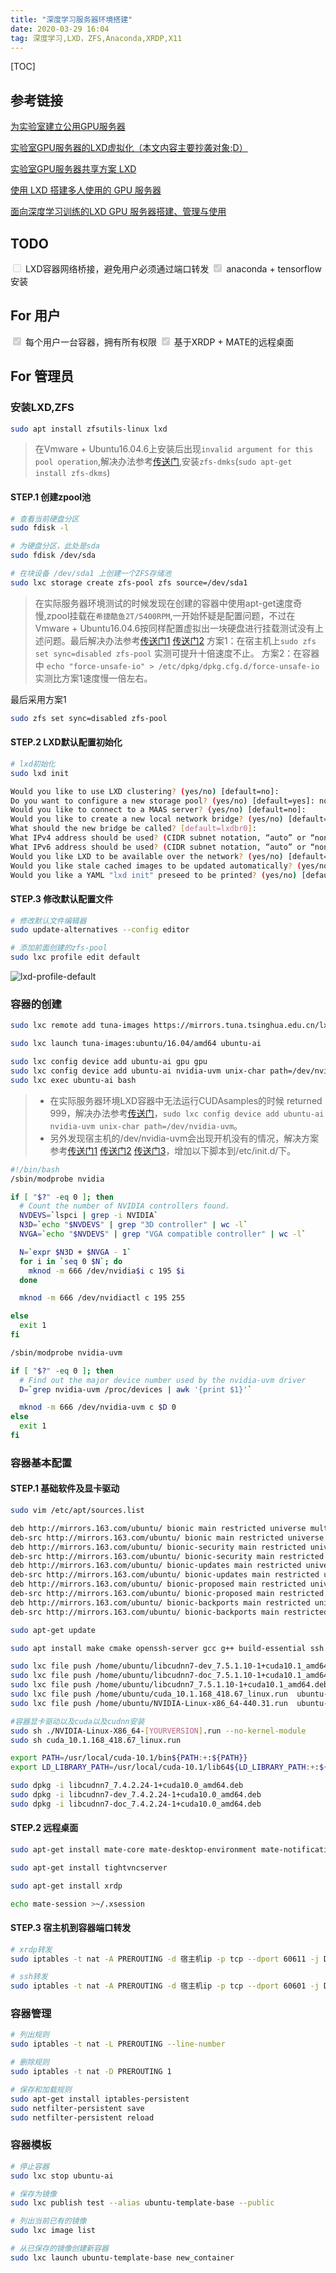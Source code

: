 ```yaml
---
title: "深度学习服务器环境搭建"
date: 2020-03-29 16:04
tag: 深度学习,LXD，ZFS,Anaconda,XRDP,X11
---
```


[TOC]

## 参考链接

[为实验室建立公用GPU服务器](https://abcdabcd987.com/setup-shared-gpu-server-for-labs/ "为实验室建立公用GPU服务器")

[实验室GPU服务器的LXD虚拟化（本文内容主要抄袭对象;D）](https://github.com/shenuiuin/LXD_GPU_SERVER "实验室GPU服务器的LXD虚拟化")

[实验室GPU服务器共享方案 LXD](https://blog.csdn.net/weixin_42749767/article/details/83720831 "实验室GPU服务器共享方案 LXD")

[使用 LXD 搭建多人使用的 GPU 服务器](https://www.dazhuanlan.com/2019/11/20/5dd51368b3475/ "使用 LXD 搭建多人使用的 GPU 服务器")

[面向深度学习训练的LXD GPU 服务器搭建、管理与使用](https://butui.me/post/lxd-gpu-server/ "面向深度学习训练的LXD GPU 服务器搭建、管理与使用")

## TODO

<input type="checkbox" disabled="disabled"/> LXD容器网络桥接，避免用户必须通过端口转发
<input type="checkbox" disabled="disabled" checked="checked"/> anaconda + tensorflow 安装

## For 用户

<input type="checkbox" disabled="disabled" checked="checked"/> 每个用户一台容器，拥有所有权限
<input type="checkbox" disabled="disabled" checked="checked"/> 基于XRDP + MATE的远程桌面

## For 管理员

### 安装LXD,ZFS

``` bash
sudo apt install zfsutils-linux lxd
```

>在Vmware + Ubuntu16.04.6上安装后出现`invalid argument for this pool operation`,解决办法参考[传送门](https://github.com/openzfs/zfs/issues/8406 "传送门"),安装`zfs-dmks`(`sudo apt-get install zfs-dkms`)

#### STEP.1 创建zpool池

``` bash
# 查看当前硬盘分区
sudo fdisk -l

# 为硬盘分区，此处是sda
sudo fdisk /dev/sda

# 在块设备 /dev/sda1 上创建一个ZFS存储池
sudo lxc storage create zfs-pool zfs source=/dev/sda1
```

>在实际服务器环境测试的时候发现在创建的容器中使用apt-get速度奇慢,zpool挂载在`希捷酷鱼2T/5400RPM`,一开始怀疑是配置问题，不过在Vmware + Ubuntu16.04.6按同样配置虚拟出一块硬盘进行挂载测试没有上述问题。最后解决办法参考[传送门1](https://askubuntu.com/questions/461712/apt-get-in-lxc-container-is-very-slow-on-ubuntu-server-12-04 "传送门1") [传送门2](https://unix.stackexchange.com/questions/7238/how-to-make-dpkg-faster "传送门2")
方案1：在宿主机上`sudo zfs set sync=disabled zfs-pool` 实测可提升十倍速度不止。
方案2：在容器中 `echo "force-unsafe-io" > /etc/dpkg/dpkg.cfg.d/force-unsafe-io` 实测比方案1速度慢一倍左右。

最后采用方案1

``` bash
sudo zfs set sync=disabled zfs-pool
```

#### STEP.2 LXD默认配置初始化

``` bash
# lxd初始化
sudo lxd init
```

``` bash
Would you like to use LXD clustering? (yes/no) [default=no]:
Do you want to configure a new storage pool? (yes/no) [default=yes]: no
Would you like to connect to a MAAS server? (yes/no) [default=no]:
Would you like to create a new local network bridge? (yes/no) [default=yes]:
What should the new bridge be called? [default=lxdbr0]:
What IPv4 address should be used? (CIDR subnet notation, “auto” or “none”) [default=auto]:
What IPv6 address should be used? (CIDR subnet notation, “auto” or “none”) [default=auto]:
Would you like LXD to be available over the network? (yes/no) [default=no]:
Would you like stale cached images to be updated automatically? (yes/no) [default=yes]
Would you like a YAML "lxd init" preseed to be printed? (yes/no) [default=no]:
```

#### STEP.3 修改默认配置文件

``` bash
# 修改默认文件编辑器
sudo update-alternatives --config editor

# 添加前面创建的zfs-pool
sudo lxc profile edit default
```

![lxd-profile-default](../attach/lxd-profile-default.png "lxd-profile-default")

### 容器的创建

``` bash
sudo lxc remote add tuna-images https://mirrors.tuna.tsinghua.edu.cn/lxc-images/ --protocol=simplestreams --public

sudo lxc launch tuna-images:ubuntu/16.04/amd64 ubuntu-ai

sudo lxc config device add ubuntu-ai gpu gpu
sudo lxc config device add ubuntu-ai nvidia-uvm unix-char path=/dev/nvidia-uvm
sudo lxc exec ubuntu-ai bash
```

> + 在实际服务器环境LXD容器中无法运行CUDAsamples的时候 returned 999，解决办法参考[传送门](https://baijiahao.baidu.com/s?id=1629663346009324781&wfr=spider&for=pc "传送门")，`sudo lxc config device add ubuntu-ai nvidia-uvm unix-char path=/dev/nvidia-uvm`。
> + 另外发现宿主机的/dev/nvidia-uvm会出现开机没有的情况，解决方案参考[传送门1](https://askubuntu.com/questions/590319/how-do-i-enable-automatically-nvidia-uvm "传送门1") [传送门2](https://blog.csdn.net/lihe4151021/article/details/90237681 "传送门2") [传送门3](https://www.machunjie.com/trouble/88.html "传送门3")，增加以下脚本到/etc/init.d/下。

``` bash
#!/bin/bash
/sbin/modprobe nvidia

if [ "$?" -eq 0 ]; then
  # Count the number of NVIDIA controllers found.
  NVDEVS=`lspci | grep -i NVIDIA`
  N3D=`echo "$NVDEVS" | grep "3D controller" | wc -l`
  NVGA=`echo "$NVDEVS" | grep "VGA compatible controller" | wc -l`

  N=`expr $N3D + $NVGA - 1`
  for i in `seq 0 $N`; do
    mknod -m 666 /dev/nvidia$i c 195 $i
  done

  mknod -m 666 /dev/nvidiactl c 195 255

else
  exit 1
fi

/sbin/modprobe nvidia-uvm

if [ "$?" -eq 0 ]; then
  # Find out the major device number used by the nvidia-uvm driver
  D=`grep nvidia-uvm /proc/devices | awk '{print $1}'`

  mknod -m 666 /dev/nvidia-uvm c $D 0
else
  exit 1
fi
```

### 容器基本配置

#### STEP.1 基础软件及显卡驱动

``` bash
sudo vim /etc/apt/sources.list

deb http://mirrors.163.com/ubuntu/ bionic main restricted universe multiverse
deb-src http://mirrors.163.com/ubuntu/ bionic main restricted universe multiverse
deb http://mirrors.163.com/ubuntu/ bionic-security main restricted universe multiverse
deb-src http://mirrors.163.com/ubuntu/ bionic-security main restricted universe multiverse
deb http://mirrors.163.com/ubuntu/ bionic-updates main restricted universe multiverse
deb-src http://mirrors.163.com/ubuntu/ bionic-updates main restricted universe multiverse
deb http://mirrors.163.com/ubuntu/ bionic-proposed main restricted universe multiverse
deb-src http://mirrors.163.com/ubuntu/ bionic-proposed main restricted universe multiverse
deb http://mirrors.163.com/ubuntu/ bionic-backports main restricted universe multiverse
deb-src http://mirrors.163.com/ubuntu/ bionic-backports main restricted universe multiverse

sudo apt-get update

sudo apt install make cmake openssh-server gcc g++ build-essential ssh

sudo lxc file push /home/ubuntu/libcudnn7-dev_7.5.1.10-1+cuda10.1_amd64.deb  ubuntu-ai/home/ubuntu/
sudo lxc file push /home/ubuntu/libcudnn7-doc_7.5.1.10-1+cuda10.1_amd64.deb  ubuntu-ai/home/ubuntu/
sudo lxc file push /home/ubuntu/libcudnn7_7.5.1.10-1+cuda10.1_amd64.deb  ubuntu-ai/home/ubuntu/
sudo lxc file push /home/ubuntu/cuda_10.1.168_418.67_linux.run  ubuntu-ai/home/ubuntu/
sudo lxc file push /home/ubuntu/NVIDIA-Linux-x86_64-440.31.run  ubuntu-ai/home/ubuntu/

#容器显卡驱动以及cuda以及cudnn安装
sudo sh ./NVIDIA-Linux-X86_64-[YOURVERSION].run --no-kernel-module
sudo sh cuda_10.1.168_418.67_linux.run

export PATH=/usr/local/cuda-10.1/bin${PATH:+:${PATH}}
export LD_LIBRARY_PATH=/usr/local/cuda-10.1/lib64${LD_LIBRARY_PATH:+:${LD_LIBRARY_PATH}}

sudo dpkg -i libcudnn7_7.4.2.24-1+cuda10.0_amd64.deb
sudo dpkg -i libcudnn7-dev_7.4.2.24-1+cuda10.0_amd64.deb
sudo dpkg -i libcudnn7-doc_7.4.2.24-1+cuda10.0_amd64.deb
```

#### STEP.2 远程桌面

``` bash
sudo apt-get install mate-core mate-desktop-environment mate-notification-daemon

sudo apt-get install tightvncserver

sudo apt-get install xrdp

echo mate-session >~/.xsession
```

#### STEP.3 宿主机到容器端口转发

``` bash
# xrdp转发
sudo iptables -t nat -A PREROUTING -d 宿主机ip -p tcp --dport 60611 -j DNAT --to-destination 容器ip:3389

# ssh转发
sudo iptables -t nat -A PREROUTING -d 宿主机ip -p tcp --dport 60601 -j DNAT --to-destination 容器ip:22
```

### 容器管理

``` bash
# 列出规则
sudo iptables -t nat -L PREROUTING --line-number

# 删除规则
sudo iptables -t nat -D PREROUTING 1

# 保存和加载规则
sudo apt-get install iptables-persistent
sudo netfilter-persistent save
sudo netfilter-persistent reload
```

### 容器模板

``` bash
# 停止容器
sudo lxc stop ubuntu-ai

# 保存为镜像
sudo lxc publish test --alias ubuntu-template-base --public

# 列出当前已有的镜像
sudo lxc image list

# 从已保存的镜像创建新容器
sudo lxc launch ubuntu-template-base new_container
```
